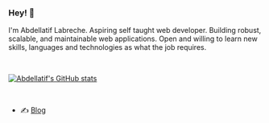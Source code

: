 ### Hey! 👋

I'm Abdellatif Labreche.
Aspiring self taught web developer. Building robust, scalable, and maintainable web applications. Open and willing to learn new skills, languages and technologies as what the job requires.

<br />

[![Abdellatif's GitHub stats](https://github-readme-stats.vercel.app/api?username=abdellatifLabr&show_icons=true&theme=github_dark)](https://github.com/abdellatifLabr/github-readme-stats)

<br />

- ✍️ [Blog](https://abdellatiflabr.github.io/blog/)
